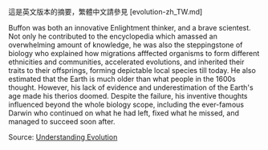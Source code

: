 這是英文版本的摘要，繁體中文請參見 [evolution-zh_TW.md]

Buffon was both an innovative Enlightment thinker, and a brave scientest. Not only he contributed to the
encyclopedia which amassed an overwhelming amount of knowledge, he was also the steppingstone
of biology who explained how migrations afffected organisms to form different ethnicities and
communities, accelerated evolutions, and inherited their traits to their offsprings, forming
depictable local species till today. He also estimated that the Earth is much older than what people in the
1600s thought. However, his lack of evidence and underestimation of the Earth's age made his therios
doomed. Despite the failure, his inventive thoughts influenced beyond the whole biology scope,
including the ever-famous Darwin who continued on what he had left, fixed what he missed, and
managed to succeed soon after.

Source: [Understanding Evolution](https://evolution.berkeley.edu)
